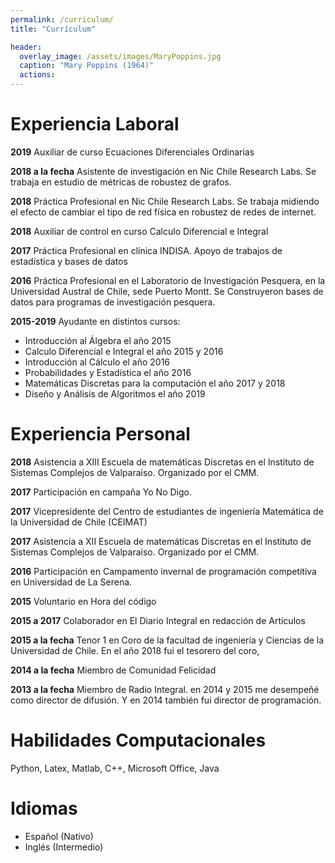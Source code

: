 ```yaml
---
permalink: /curriculum/
title: "Currículum"

header:
  overlay_image: /assets/images/MaryPoppins.jpg
  caption: "Mary Poppins (1964)"
  actions:
---
```


**Experiencia Laboral**
=========
**2019** Auxiliar de curso Ecuaciones Diferenciales Ordinarias

**2018 a la fecha** Asistente de investigación en Nic Chile Research Labs. Se trabaja en estudio de métricas de robustez de grafos.

**2018** Práctica Profesional en Nic Chile Research Labs. Se trabaja midiendo el efecto de cambiar el tipo de red física en robustez de redes de internet.

**2018** Auxiliar de control en curso Calculo Diferencial e Integral

**2017** Práctica Profesional en clínica INDISA. Apoyo de trabajos de estadística y bases de datos

**2016** Práctica Profesional en el Laboratorio de Investigación Pesquera, en la Universidad Austral de Chile, sede Puerto Montt. Se Construyeron bases de datos para programas de investigación pesquera.

**2015-2019** Ayudante en distintos cursos:

* Introducción al Álgebra el año 2015
* Calculo Diferencial e Integral el año 2015 y 2016
* Introducción al Cálculo el año 2016
* Probabilidades y Estadística el año 2016
* Matemáticas Discretas para la computación el año 2017 y 2018
* Diseño y Análisis de Algoritmos el año 2019

Experiencia Personal
========
**2018** Asistencia a XIII Escuela de matemáticas Discretas en el Instituto de Sistemas Complejos de Valparaiso. Organizado por el CMM.

**2017** Participación en campaña Yo No Digo.

**2017** Vicepresidente del Centro de estudiantes de ingeniería Matemática de la Universidad de Chile (CEIMAT)

**2017** Asistencia a XII Escuela de matemáticas Discretas en el Instituto de Sistemas Complejos de Valparaiso. Organizado por el CMM.

**2016** Participación en Campamento invernal de programación competitiva en Universidad de La Serena.

**2015** Voluntario en Hora del código

**2015 a 2017** Colaborador en El Diario Integral en  redacción de Artículos

**2015 a la fecha** Tenor 1 en Coro de la facultad de ingeniería y Ciencias de la Universidad de Chile. En el año 2018 fui el tesorero del coro,

**2014 a la fecha** Miembro de Comunidad Felicidad

**2013 a la fecha** Miembro de Radio Integral. en 2014 y 2015 me desempeñé como director de difusión. Y en 2014 también fui director de programación.

Habilidades Computacionales
=========
Python, Latex, Matlab, C++, Microsoft Office, Java

Idiomas
=========
* Español (Nativo)
* Inglés (Intermedio)
